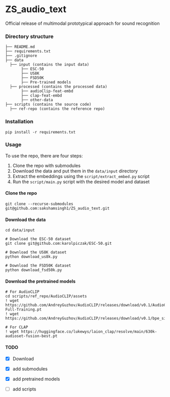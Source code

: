 # ZS_audio_text
Official release of multimodal prototypical approach for sound recognition

### Directory structure
```
├── README.md
├── requirements.txt
├── .gitignore
├── data
  ├── input (contains the input data)
       ├── ESC-50 
       ├── US8K
       ├── FSD50K
       ├── Pre-trained models             
  ├── processed (contains the processed data)
       ├── audioClip-feat-embd 
       ├── clap-feat-embd
       ├── other-data
├── scripts (contains the source code)
  ├── ref-repo (contains the reference repo)
```

### Installation
```
pip install -r requirements.txt
```

### Usage
To use the repo, there are four steps:
1. Clone the repo with submodules 
2. Download the data and put them in the `data/input` directory
3. Extract the embeddings using the `script/extract_embed.py` script
4. Run the `script/main.py` script with the desired model and dataset

#### Clone the repo
```
git clone --recurse-submodules git@github.com:sakshamsingh1/ZS_audio_text.git
```

#### Download the data
```
cd data/input

# Download the ESC-50 dataset
git clone git@github.com:karolpiczak/ESC-50.git

# Download the US8K dataset
python download_us8k.py

# Download the FSD50K dataset
python download_fsd50k.py
```

#### Download the pretrained models
```
# For AudioCLIP
cd scripts/ref_repo/AudioCLIP/assets
! wget https://github.com/AndreyGuzhov/AudioCLIP/releases/download/v0.1/AudioCLIP-Full-Training.pt
! wget https://github.com/AndreyGuzhov/AudioCLIP/releases/download/v0.1/bpe_simple_vocab_16e6.txt.gz 

# For CLAP
! wget https://huggingface.co/lukewys/laion_clap/resolve/main/630k-audioset-fusion-best.pt
```

#### TODO
- [x] Download
- [x] add submodules
- [x] add pretrained models
- [ ] add scripts


